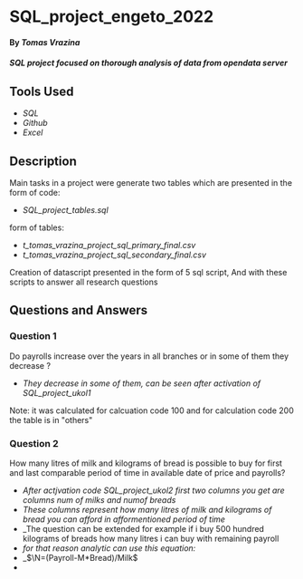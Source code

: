 # SQL_project_engeto_2022

#### By _Tomas Vrazina_

#### _SQL project focused on thorough analysis of data from opendata server_

## Tools Used

* _SQL_
* _Github_
* _Excel_

## Description

Main tasks in a project were generate two tables which are presented in the
  form of code:
  * _SQL_project_tables.sql_
  
  form of tables:
  * _t_tomas_vrazina_project_sql_primary_final.csv_
  * _t_tomas_vrazina_project_sql_secondary_final.csv_

Creation of datascript presented in the form of 5 sql script, And with these scripts to answer all research questions

## Questions and Answers

### Question 1
Do payrolls increase over the years in all branches or in some of them they decrease ? 
  
* _They decrease in some of them, can be seen after activation of SQL_project_ukol1_ 

Note: it was calculated for calcuation code 100 and for calculation code 200 the table is in "others"

### Question 2
How many litres of milk and kilograms of bread is possible to buy for first and last comparable period of time in available date of price and payrolls?

* _After actjvation code SQL_project_ukol2 first two columns you get are columns num of milks and numof breads_ 
* _These columns represent how many litres of milk and kilograms of bread you can afford in afformentioned period of time_ 
* _The question can be extended for example if i buy 500 hundred kilograms of breads how many litres i can buy with remaining payroll
* _for that reason analytic can use this equation:_
* _$\N=(Payroll-M*Bread)/Milk$ 
*  
